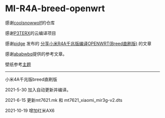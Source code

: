 # MI-R4A-breed-openwrt

感谢[coolsnowwolf](https://github.com/coolsnowwolf/lede)的仓库

感谢[P3TERX](https://github.com/P3TERX/Actions-OpenWrt)的云编译项目

感谢[pidge](https://www.right.com.cn/FORUM/space-uid-221258.html) 发布的 [分享小米R4A千兆版编译OPENWRT(Breed直刷版)](https://www.right.com.cn/FORUM/thread-4052254-1-1.html) 的文章

感谢[ababwbq](https://www.right.com.cn/FORUM/forum.php?mod=viewthread&tid=4091589&extra=page%3D1%26filter%3Dtypeid%26typeid%3D55)提供的参考文章。

壁纸参考[主题](https://github.com/XXKDB/luci-theme-argon_armygreen)

---- ---- ---- ---- ---- ---- ---- ---- ---- ----

小米4A千兆版breed直刷版

2021-5-30  加入自动更新并编译。

2021-6-15  更新mt7621.mk 和 mt7621_xiaomi_mir3g-v2.dts

2021-10-19  增加红米AX6

